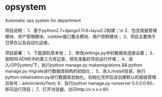 # opsystem
Automatic ops system for department

项目说明：
  1、基于python2.7+django1.11.6+layui2.2构建；\n
  2、包含周报管理模块、资产管理模块、cobbler接口整合模块、用户控制模块；
  3、项目主要用于日常办公及自动化运维。
  
 项目部署：
  1、下载源码至本地；
  2、修改settings.py中的数据库连接设置；
  3、按照README中的第三方库记录，预先准备好项目运行环境；
  4、进入/OPSystem/下，执行python manage.py makemigrations && python manage.py migrate进行数据库结构的初始化；
  5、进入/install目录，执行python initialization.py进行数据库初始化，初始化完毕后会创建默认的超级管理员账号：admin/antiy?test;
  6、执行python manage.py runserver 0.0.0.0:80，即可运行项目；
  7、打开浏览器，访问http://x.x.x.x:80.

